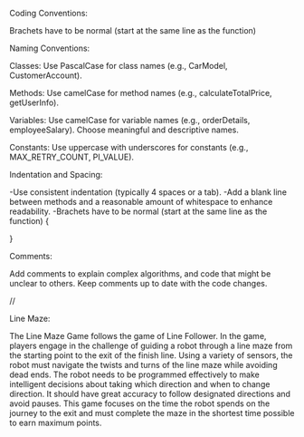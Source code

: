 Coding Conventions:

Brachets have to be normal (start at the same line as the function)

Naming Conventions:

Classes:
Use PascalCase for class names (e.g., CarModel, CustomerAccount).

Methods:
Use camelCase for method names (e.g., calculateTotalPrice, getUserInfo).

Variables:
Use camelCase for variable names (e.g., orderDetails, employeeSalary).
Choose meaningful and descriptive names.

Constants:
Use uppercase with underscores for constants (e.g., MAX_RETRY_COUNT, PI_VALUE).


Indentation and Spacing:

-Use consistent indentation (typically 4 spaces or a tab).
-Add a blank line between methods and a reasonable amount of whitespace to enhance readability.
-Brachets have to be normal (start at the same line as the function) {

}

Comments:

Add comments to explain complex algorithms, and code that might be unclear to others.
Keep comments up to date with the code changes. 

//

Line Maze:

The Line Maze Game follows the game of Line Follower. In the game, players engage in the challenge of guiding a robot through a line maze from the starting point to the exit of the finish line. Using a variety of sensors, the robot must navigate the twists and turns of the line maze while avoiding dead ends. The robot needs to be programmed effectively to make intelligent decisions about taking which direction and when to change direction. It should have great accuracy to follow designated directions and avoid pauses. This game focuses on the time the robot spends on the journey to the exit and must complete the maze in the shortest time possible to earn maximum points.









